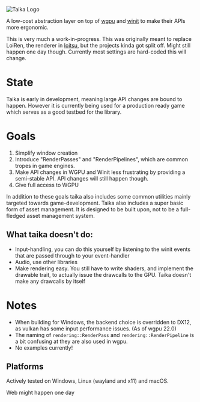 ![Taika Logo](https://github.com/apeltsi/taika/assets/49206921/a6ab4209-4235-4b88-b242-d1931423248f)

A low-cost abstraction layer on top of [wgpu](https://crates.io/crates/wgpu) and [winit](https://crates.io/crates/winit) to make their APIs more ergonomic.

This is very much a work-in-progress. This was originally meant to replace LoiRen, the renderer in [loitsu](https://github.com/apeltsi/loitsu), but the projects kinda got split off. Might still happen one day though.
Currently most settings are hard-coded this will change.

# State
Taika is early in development, meaning large API changes are bound to happen. However it is currently being used for a production ready game
which serves as a good testbed for the library.

# Goals
1. Simplify window creation
2. Introduce "RenderPasses" and "RenderPipelines", which are common tropes in game
   engines.
3. Make API changes in WGPU and Winit less frustrating by providing a semi-stable API. API
   changes will still happen though.
4. Give full access to WGPU

In addition to these goals taika also includes some common utilities mainly targeted towards
game-development. Taika also includes a super basic form of asset management. It is designed to
be built upon, not to be a full-fledged asset management system.

## What taika doesn't do:
- Input-handling, you can do this yourself by listening to the winit events that are passed
  through to your event-handler
- Audio, use other libraries
- Make rendering easy. You still have to write shaders, and implement the drawable trait, to
  actually issue the drawcalls to the GPU. Taika doesn't make any drawcalls by itself

# Notes
- When building for Windows, the backend choice is overridden to DX12, as vulkan has some
  input performance issues. (As of wgpu 22.0)
- The naming of `rendering::RenderPass` and `rendering::RenderPipeline` is a bit confusing at they are also used in
  wgpu.
- No examples currently!

## Platforms
Actively tested on Windows, Linux (wayland and x11) and macOS.

Web might happen one day
